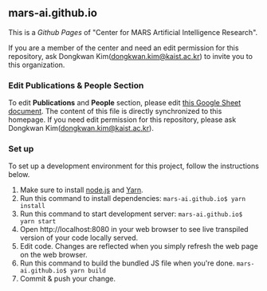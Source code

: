
## mars-ai.github.io

This is a *Github Pages* of "Center for MARS Artificial Intelligence Research".

If you are a member of the center and need an edit permission for this repository, 
ask Dongkwan Kim(dongkwan.kim@kaist.ac.kr) to invite you to this organization. 

### Edit Publications & People Section

To edit **Publications** and **People** section, please edit [this Google Sheet document](https://docs.google.com/spreadsheets/d/1fNsyhX-Ra-L9AEQ8uqEkyyCzdf7Erm66TFiyqcGOJL0/edit?usp=sharing). The content of this file is directly synchronized to this homepage. If you need edit permission for this repository, please ask Dongkwan Kim(dongkwan.kim@kaist.ac.kr).

### Set up

To set up a development environment for this project, follow the instructions below.

1. Make sure to install [node.js](https://nodejs.org/en/) and [Yarn](https://yarnpkg.com/en/docs/install).
1. Run this command to install dependencies: `mars-ai.github.io$ yarn install`
1. Run this command to start development server: `mars-ai.github.io$ yarn start`
1. Open http://localhost:8080 in your web browser to see live transpiled version of your code locally served.
1. Edit code. Changes are reflected when you simply refresh the web page on the web browser.
1. Run this command to build the bundled JS file when you're done. `mars-ai.github.io$ yarn build`
1. Commit & push your change.
